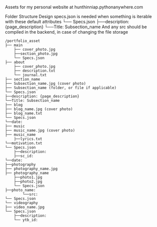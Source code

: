 Assets for my personal website at
hunthinniap.pythonanywhere.com

Folder Structure Design
specs.json is needed when something is iterable with these default attributes
└── Specs.json
├──description: {page_description}
└──Title: Subsection_name
And any src should be compiled in the backend, in case of changing the file storage

```
/portfolio_asset
├── main
	├── cover_photo.jpg
	├──section_photo.jpg
	└── Specs.json
├── about
	├── cover_photo.jpg
	├── description.txt
	└── journal.txt
├── section_name
├── Subsection_name.jpg (cover photo)
├── Subsection_name (folder, or file if applicable)
└── Specs.json
├──description: {page_description}
└──Title: Subsection_name
├── blog
├── blog_name.jpg (cover photo)
├── blog_name.txt
└── Specs.json
└──date: 
├── music
├── music_name.jpg (cover photo)
├── music_name
	├──lyrics.txt
└──motivation.txt
└── Specs.json
	├──description:
	├──sc_id:
└──date:
├──photography
├── photography_name.jpg 
├── photography_name
	├──photo1.jpg
	├──photo2.jpg
	└── Specs.json
├──photo_name:
		└──src:
└── Specs.json
└── videography
├── video_name.jpg 
└── Specs.json
	├──description:
	└── ytb_id:

```
